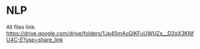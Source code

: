 # NLP

All files link:
https://drive.google.com/drive/folders/1Jp45mAoQjKFuUWUZs__D2qX3KNfU4C-E?usp=share_link
